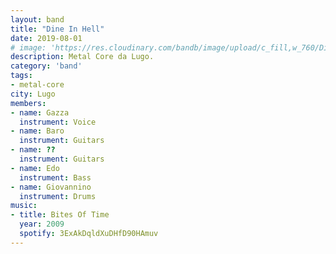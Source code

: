 ```yaml
---
layout: band
title: "Dine In Hell"
date: 2019-08-01
# image: 'https://res.cloudinary.com/bandb/image/upload/c_fill,w_760/Dine_In_Hell/photo.jpg'
description: Metal Core da Lugo.
category: 'band'
tags:
- metal-core
city: Lugo
members:
- name: Gazza
  instrument: Voice
- name: Baro
  instrument: Guitars
- name: ??
  instrument: Guitars
- name: Edo
  instrument: Bass
- name: Giovannino
  instrument: Drums
music:
- title: Bites Of Time
  year: 2009
  spotify: 3ExAkDqldXuDHfD90HAmuv
---
```







